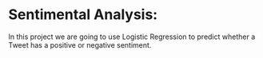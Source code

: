 # Sentimental Analysis:
In this project we are going to use Logistic Regression to predict whether a Tweet has a positive or negative sentiment.

